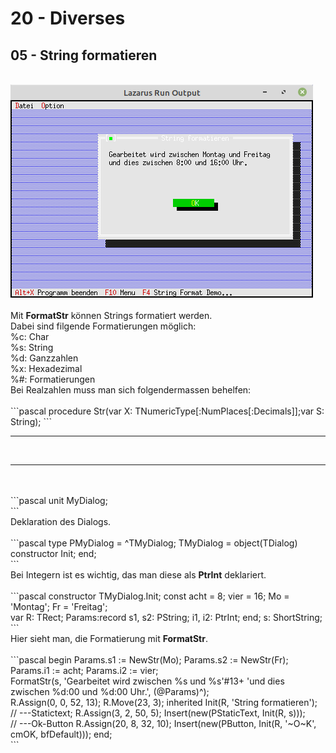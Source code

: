 # 20 - Diverses
## 05 - String formatieren
<br>
<img src="image.png" alt="Selfhtml"><br><br>
Mit <b>FormatStr</b> können Strings formatiert werden.<br>
Dabei sind filgende Formatierungen möglich:<br>
%c: Char<br>
%s: String<br>
%d: Ganzzahlen<br>
%x: Hexadezimal<br>
%#: Formatierungen<br>
Bei Realzahlen muss man sich folgendermassen behelfen:<br>
<br>
```pascal
procedure Str(var X: TNumericType[:NumPlaces[:Decimals]];var S: String);
```
<br>
<hr><br>
<hr><br>
<br>
```pascal
unit MyDialog;
<br>
```
<br>
Deklaration des Dialogs.<br>
<br>
```pascal
type
  PMyDialog = ^TMyDialog;
  TMyDialog = object(TDialog)
    constructor Init;
  end;
<br>
```
<br>
Bei Integern ist es wichtig, das man diese als <b>PtrInt</b> deklariert.<br>
<br>
```pascal
constructor TMyDialog.Init;
const
  acht = 8;
  vier = 16;
  Mo = 'Montag';
  Fr = 'Freitag';
<br>
var
  R: TRect;
  Params:record
    s1, s2: PString;
    i1, i2: PtrInt;
  end;
  s: ShortString;
<br>
```
<br>
Hier sieht man, die Formatierung mit <b>FormatStr</b>.<br>
<br>
```pascal
begin
  Params.s1 := NewStr(Mo);
  Params.s2 := NewStr(Fr);
  Params.i1 := acht;
  Params.i2 := vier;
<br>
  FormatStr(s, 'Gearbeitet wird zwischen %s und %s'#13+
    'und dies zwischen %d:00 und %d:00 Uhr.', (@Params)^);
<br>
  R.Assign(0, 0, 52, 13);
  R.Move(23, 3);
  inherited Init(R, 'String formatieren');
<br>
  // ---Statictext;
  R.Assign(3, 2, 50, 5);
  Insert(new(PStaticText, Init(R, s)));
<br>
  // ---Ok-Button
  R.Assign(20, 8, 32, 10);
  Insert(new(PButton, Init(R, '~O~K', cmOK, bfDefault)));
end;
<br>
```
<br>

